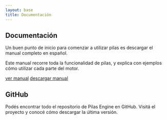 ```yaml
---
layout: base 
title: Documentación
---
```


<h2 class="title">Documentación</h2>
<p>Un buen punto de inicio para comenzar a utilizar pilas es descargar el manual completo en español.</p>
<p>Este manual recorre toda la funcionalidad de pilas, y explica con ejemplos cómo utilizar cada parte del motor.</p>

<div class="clearfix center margin20">
     <a class="boton boton-vermanual" href="#" title=""><span class="hide">ver manual</span></a>
     <a class="boton boton-descmanual" href="#" title=""><span class="hide">descargar manual</span></a>
</div><!-- .margin20 -->

<h2 class="title">GitHub</h2>
<p>Podés encontrar todo el repositorio de Pilas Engine en GitHub. Visitá el proyecto y conocé cómo descargar la última versión.</p>
